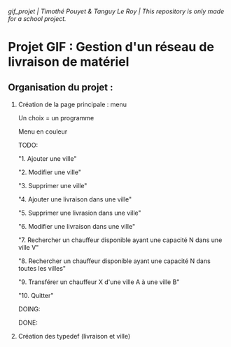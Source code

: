 ###### gif_projet | Timothé Pouyet & Tanguy Le Roy | This repository is only made for a school project.


# Projet GIF : Gestion d'un réseau de livraison de matériel


## Organisation du projet :

1. Création de la page principale : menu

	Un choix = un programme

	Menu en couleur

	TODO:

	"1. Ajouter une ville"

	"2. Modifier une ville"

	"3. Supprimer une ville"

	"4. Ajouter une livraison dans une ville"

	"5. Supprimer une livrasion dans une ville"

	"6. Modifier une livraison dans une ville"

	"7. Rechercher un chauffeur disponible ayant une capacité N dans une ville V"

	"8. Rechercher un chauffeur disponible ayant une capacité N dans toutes les villes"

	"9. Transférer un chauffeur X d'une ville A à une ville B"

	"10. Quitter"

	DOING:

	DONE:


2. Création des typedef (livraison et ville)
